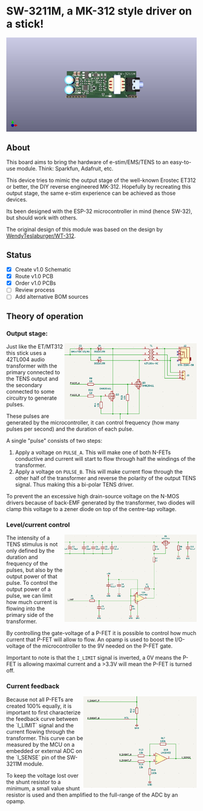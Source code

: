 # SW-3211M, a MK-312 style driver on a stick!
<img align="center" src="../../doc/SW-3211M.png">

## About
This board aims to bring the hardware of e-stim/EMS/TENS to an easy-to-use module. Think: Sparkfun, Adafruit, etc.

This device tries to mimic the output stage of the well-known Erostec ET312 or better, the DIY reverse engineered MK-312.
Hopefully by recreating this output stage, the same e-stim experience can be achieved as those devices.

Its been designed with the ESP-32 microcontroller in mind (hence SW-32), but should work with others. 

The original design of this module was based on the design by [WendyTeslaburger/WT-312](https://github.com/WendyTeslaburger/WT-312).

## Status
- [x] Create v1.0 Schematic
- [x] Route v1.0 PCB
- [x] Order v1.0 PCBs
- [ ] Review process
- [ ] Add alternative BOM sources

## Theory of operation
### Output stage:
<img align="right" width="350" src="doc/output_stage.png"/>
Just like the ET/MT312 this stick uses a 42TL004 audio transformer with the primary connected to the TENS output and the secondary connected to some circuitry to generate pulses.

These pulses are generated by the microcontroller, it can control frequency (how many pulses per second) and the duration of each pulse.

A single "pulse"  consists of two steps:
1. Apply a voltage on `PULSE_A`. This will make one of both N-FETs conductive and current will start to flow through half the windings of the transformer.
2. Apply a voltage on `PULSE_B`. This will make current flow through the other half of the transformer and reverse the polarity of the output TENS signal. Thus making this a bi-polar TENS driver.

To prevent the an excessive high drain-source voltage on the N-MOS drivers because of back-EMF generated by the transformer, two diodes will clamp this voltage to a zener diode on top of the centre-tap voltage.

### Level/current control
<img align="right" width="350" src="doc/level_control.png"/>
The intensity of a TENS stimulus is not only defined by the duration and frequency of the pulses, but also by the output power of that pulse. To control the output power of a pulse, we can limit how much current is flowing into the primary side of the transformer.

By controlling the gate-voltage of a P-FET it is possible to control how much current that P-FET will allow to flow. An opamp is used to boost the I/O-voltage of the microcontroller to the 9V needed on the P-FET gate.

Important to note is that the `I_LIMIT` signal is inverted, a 0V means the P-FET is allowing maximal current and a >3.3V will mean the P-FET is turned off.

### Current feedback
<img align="right" width="300" src="doc/current_sense.png"/>
Because not all P-FETs are created 100% equally, it is important to first characterize the feedback curve between the `I_LIMIT` signal and the current flowing through the transformer. This curve can be measured by the MCU on a embedded or external ADC on the `I_SENSE` pin of the SW-3211M module.

To keep the voltage lost over the shunt resistor to a minimum, a small value shunt resistor is used and then amplified to the full-range of the ADC by an opamp.